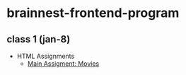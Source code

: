 # brainnest-frontend-program

## class 1 (jan-8)

-   HTML Assignments
    -   <a href="./assignments/jan-08/movies"> Main Assigment: Movies </a>
